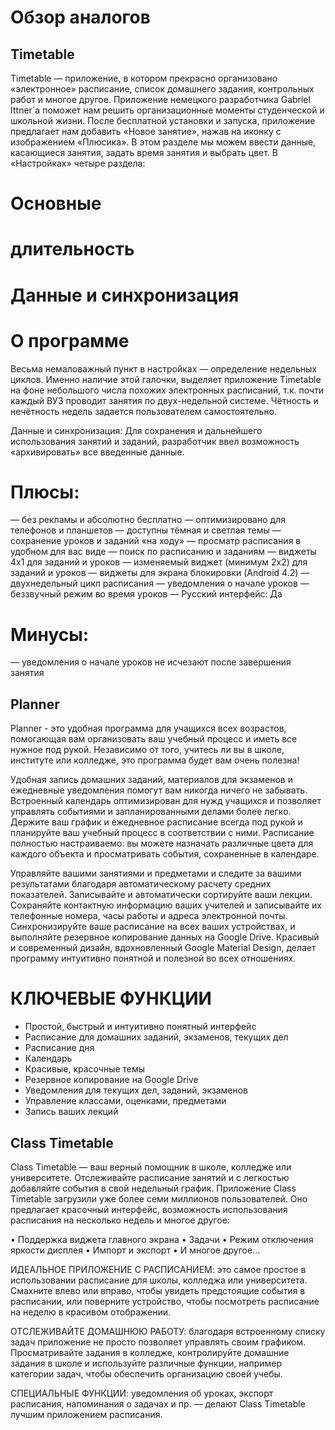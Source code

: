 # Обзор аналогов

## Timetable

Timetable — приложение, в котором прекрасно организовано «электронное» расписание, список домашнего задания, контрольных работ и многое другое.
Приложение немецкого разработчика Gabriel Ittner`а поможет нам решить организационные моменты студенческой и школьной жизни.
После бесплатной установки и запуска, приложение предлагает нам добавить «Новое занятие», нажав на иконку с изображением «Плюсика».
В этом разделе мы можем ввести данные, касающиеся занятия, задать время занятия и выбрать цвет.
В «Настройках» четыре раздела:

# Основные
# длительность
# Данные и синхронизация
# О программе

Весьма немаловажный пункт в настройках — определение недельных циклов. Именно наличие этой галочки, выделяет
приложение Timetable на фоне небольшого числа похожих электронных расписаний, т.к. почти каждый ВУЗ проводит занятия по двух-недельной системе.
Чётность и нечётность недель задается пользователем самостоятельно.

Данные и синхронизация: Для сохранения и дальнейшего использования занятий и заданий, разработчик ввел возможность «архивировать» все введенные данные.

# Плюсы:  

— без рекламы и абсолютно бесплатно
— оптимизировано для телефонов и планшетов
— доступны тёмная и светлая темы
— сохранение уроков и заданий «на ходу»
— просматр расписания в удобном для вас виде
— поиск по расписанию и заданиям
— виджеты 4x1 для заданий и уроков
— изменяемый виджет (минимум 2x2) для заданий и уроков
— виджеты для экрана блокировки (Android 4.2)
— двухнедельный цикл расписания
— уведомления о начале уроков
— беззвучный режим во время уроков
— Русский интерфейс: Да

# Минусы:

— уведомления о начале уроков не исчезают после завершения занятия

## Planner

Planner - это удобная программа для учащихся всех возрастов, помогающая вам организовать ваш учебный процесс и иметь все нужное под рукой. Независимо от того, учитесь ли вы в школе, институте или колледже, это программа будет вам очень полезна!

Удобная запись домашних заданий, материалов для экзаменов и ежедневные уведомления помогут вам никогда ничего не забывать. Встроенный календарь оптимизирован для нужд учащихся и позволяет управлять событиями и запланированными делами более легко.
Держите ваш график и ежедневное расписание всегда под рукой и планируйте ваш учебный процесс в соответствии с ними. Расписание полностью настраиваемо: вы можете назначать различные цвета для каждого объекта и просматривать события, сохраненные в календаре.

Управляйте вашими занятиями и предметами и следите за вашими результатами благодаря автоматическому расчету средних показателей.
Записывайте и автоматически сортируйте ваши лекции.
Сохраняйте контактную информацию ваших учителей и записывайте их телефонные номера, часы работы и адреса электронной почты.
Синхронизируйте ваше расписание на всех ваших устройствах, и выполняйте резервное копирование данных на Google Drive.
Красивый и современный дизайн, вдохновленный Google Material Design, делает программу интуитивно понятной и полезной во всех отношениях.


# КЛЮЧЕВЫЕ ФУНКЦИИ

- Простой, быстрый и интуитивно понятный интерфейс
- Расписание для домашних заданий, экзаменов, текущих дел
- Расписание дня
- Календарь
- Красивые, красочные темы
- Резервное копирование на Google Drive
- Уведомления для текущих дел, заданий, экзаменов
- Управление классами, оценками, предметами
- Запись ваших лекций

## Class Timetable

Class Timetable — ваш верный помощник в школе, колледже или университете. Отслеживайте расписание занятий и с легкостью добавляйте события в свой недельный график.
Приложение Class Timetable загрузили уже более семи миллионов пользователей. Оно предлагает красочный интерфейс, возможность использования расписания на несколько недель и многое другое:

• Поддержка виджета главного экрана
• Задачи
• Режим отключения яркости дисплея
• Импорт и экспорт
• И многое другое...

ИДЕАЛЬНОЕ ПРИЛОЖЕНИЕ С РАСПИСАНИЕМ: это самое простое в использовании расписание для школы, колледжа или университета. Смахните влево или вправо, чтобы увидеть предстоящие события в расписании,
или поверните устройство, чтобы посмотреть расписание на неделю в красивом отображении.

ОТСЛЕЖИВАЙТЕ ДОМАШНЮЮ РАБОТУ: благодаря встроенному списку задач приложение не просто позволяет управлять своим графиком. Просматривайте задания в колледже, контролируйте домашние задания в школе
и используйте различные функции, например категории задач, чтобы обеспечить организацию своей учебы.

СПЕЦИАЛЬНЫЕ ФУНКЦИИ: уведомления об уроках, экспорт расписания, напоминания о задачах и пр. — делают Class Timetable лучшим приложением расписания.
